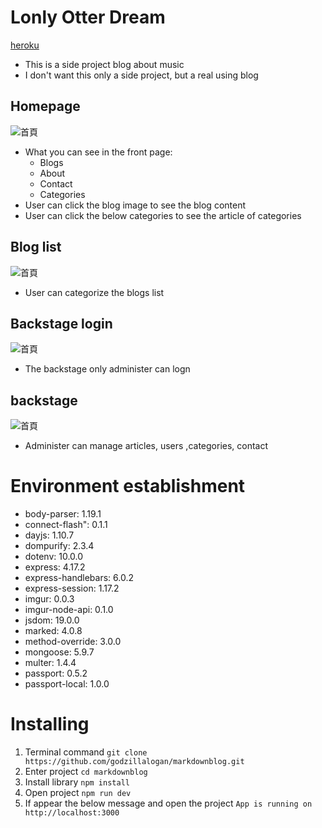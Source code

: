# Lonly Otter Dream
[heroku](https://gentle-inlet-86339.herokuapp.com/)
* This is a side project blog about music
* I don't want this only a side project, but a real using blog

## Homepage
![首頁](https://i.imgur.com/Jud2ATj.png)

* What you can see in the front page:
  * Blogs
  * About
  * Contact
  * Categories
* User can click the blog image to see the blog content
* User can click the below categories to see the article of categories

## Blog list
![首頁](https://i.imgur.com/ErQQoK7.png)
* User can categorize the blogs list

## Backstage login
![首頁](https://i.imgur.com/CX8nJ23.png)
* The backstage only administer can logn

## backstage
![首頁](https://i.imgur.com/7ZMYBwR.png)
* Administer can manage articles, users ,categories, contact 

# Environment establishment
* body-parser: 1.19.1
* connect-flash": 0.1.1
* dayjs: 1.10.7
* dompurify: 2.3.4
* dotenv: 10.0.0
* express: 4.17.2
* express-handlebars: 6.0.2
* express-session: 1.17.2
* imgur: 0.0.3
* imgur-node-api: 0.1.0
* jsdom: 19.0.0
* marked: 4.0.8
* method-override: 3.0.0
* mongoose: 5.9.7
* multer: 1.4.4
* passport: 0.5.2
* passport-local: 1.0.0


# Installing

1. Terminal command `git clone https://github.com/godzillalogan/markdownblog.git`
2. Enter project `cd markdownblog`
3. Install library `npm install`
4. Open project `npm run dev`
5. If appear the below message and open the project `App is running on http://localhost:3000`


